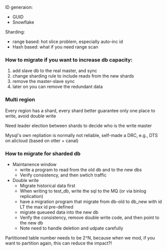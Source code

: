 ID generaion:
* GUID
* Snowflake

Sharding:
* range based: hot slice problem, especially auto-inc id
* Hash based: what if you need range scan

### How to migrate if you want to increase db capacity:
1. add slave db to the real master, and sync
2. change sharding rule to include reads from the new shards
3. remove the master-slave sync
4. later on you can remove the redundant data

### Multi region
Every region has a shard, every shard better guarantee only one place to write, avoid double write

Need leader election between shards to decide who is the write master

Mysql's own repliation is normally not reliable, self-made a DRC, e.g., DTS on alicloud (based on otter + canal)


### How to migrate for sharded db

* Maintanence window
  * write a program to read from the old db and to the new dbs
  * Verify consistency, and then swtich traffic
* Double write
  * Migrate historical data first
  * When writing to test_db, write the sql to the MQ (or via binlog replication)
  * have a migration program that migrate from db-old to db_new with id LT the max id pre-defined
  * migrate queueed data into the new db
  * Verify the consistency, remove double write code, and then point to the new db
  * Note need to handle deletion and udpate carefully

Partitioned table number needs to be 2^N, because when we mod, if you want to partition again, this can reduce the impact?!
